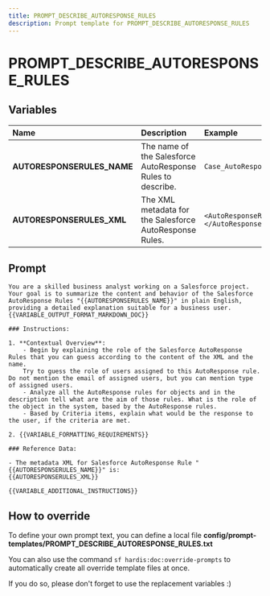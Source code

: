 ```yaml
---
title: PROMPT_DESCRIBE_AUTORESPONSE_RULES
description: Prompt template for PROMPT_DESCRIBE_AUTORESPONSE_RULES
---
```


# PROMPT_DESCRIBE_AUTORESPONSE_RULES

## Variables
| Name | Description | Example |
| :------|:-------------|:---------|
| **AUTORESPONSERULES_NAME** | The name of the Salesforce AutoResponse Rules to describe. | `Case_AutoResponse_Rules` |
| **AUTORESPONSERULES_XML** | The XML metadata for the Salesforce AutoResponse Rules. | `<AutoResponseRules>...</AutoResponseRules>` |

## Prompt

```
You are a skilled business analyst working on a Salesforce project. Your goal is to summarize the content and behavior of the Salesforce AutoResponse Rules "{{AUTORESPONSERULES_NAME}}" in plain English, providing a detailed explanation suitable for a business user. {{VARIABLE_OUTPUT_FORMAT_MARKDOWN_DOC}}

### Instructions:

1. **Contextual Overview**:
    - Begin by explaining the role of the Salesforce AutoResponse Rules that you can guess according to the content of the XML and the name.
    Try to guess the role of users assigned to this AutoResponse rule. Do not mention the email of assigned users, but you can mention type of assigned users.
    - Analyze all the AutoResponse rules for objects and in the description tell what are the aim of those rules. What is the role of the object in the system, based by the AutoResponse rules.
    - Based by Criteria items, explain what would be the response to the user, if the criteria are met.

2. {{VARIABLE_FORMATTING_REQUIREMENTS}}

### Reference Data:

- The metadata XML for Salesforce AutoResponse Rule "{{AUTORESPONSERULES_NAME}}" is:
{{AUTORESPONSERULES_XML}}

{{VARIABLE_ADDITIONAL_INSTRUCTIONS}}

```

## How to override

To define your own prompt text, you can define a local file **config/prompt-templates/PROMPT_DESCRIBE_AUTORESPONSE_RULES.txt**

You can also use the command `sf hardis:doc:override-prompts` to automatically create all override template files at once.

If you do so, please don't forget to use the replacement variables :)
